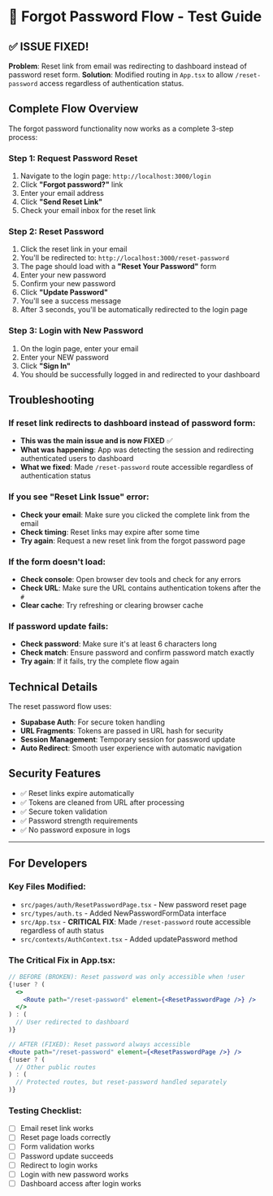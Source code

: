 # 🔐 Forgot Password Flow - Test Guide

## ✅ ISSUE FIXED!

**Problem**: Reset link from email was redirecting to dashboard instead of password reset form.
**Solution**: Modified routing in `App.tsx` to allow `/reset-password` access regardless of authentication status.

## Complete Flow Overview

The forgot password functionality now works as a complete 3-step process:

### Step 1: Request Password Reset
1. Navigate to the login page: `http://localhost:3000/login`
2. Click **"Forgot password?"** link
3. Enter your email address
4. Click **"Send Reset Link"**
5. Check your email inbox for the reset link

### Step 2: Reset Password
1. Click the reset link in your email
2. You'll be redirected to: `http://localhost:3000/reset-password`
3. The page should load with a **"Reset Your Password"** form
4. Enter your new password
5. Confirm your new password
6. Click **"Update Password"**
7. You'll see a success message
8. After 3 seconds, you'll be automatically redirected to the login page

### Step 3: Login with New Password
1. On the login page, enter your email
2. Enter your NEW password
3. Click **"Sign In"**
4. You should be successfully logged in and redirected to your dashboard

## Troubleshooting

### If reset link redirects to dashboard instead of password form:
- **This was the main issue and is now FIXED** ✅
- **What was happening**: App was detecting the session and redirecting authenticated users to dashboard
- **What we fixed**: Made `/reset-password` route accessible regardless of authentication status

### If you see "Reset Link Issue" error:
- **Check your email**: Make sure you clicked the complete link from the email
- **Check timing**: Reset links may expire after some time
- **Try again**: Request a new reset link from the forgot password page

### If the form doesn't load:
- **Check console**: Open browser dev tools and check for any errors
- **Check URL**: Make sure the URL contains authentication tokens after the `#`
- **Clear cache**: Try refreshing or clearing browser cache

### If password update fails:
- **Check password**: Make sure it's at least 6 characters long
- **Check match**: Ensure password and confirm password match exactly
- **Try again**: If it fails, try the complete flow again

## Technical Details

The reset password flow uses:
- **Supabase Auth**: For secure token handling
- **URL Fragments**: Tokens are passed in URL hash for security
- **Session Management**: Temporary session for password update
- **Auto Redirect**: Smooth user experience with automatic navigation

## Security Features

- ✅ Reset links expire automatically
- ✅ Tokens are cleaned from URL after processing
- ✅ Secure token validation
- ✅ Password strength requirements
- ✅ No password exposure in logs

---

## For Developers

### Key Files Modified:
- `src/pages/auth/ResetPasswordPage.tsx` - New password reset page
- `src/types/auth.ts` - Added NewPasswordFormData interface
- `src/App.tsx` - **CRITICAL FIX**: Made `/reset-password` route accessible regardless of auth status
- `src/contexts/AuthContext.tsx` - Added updatePassword method

### The Critical Fix in App.tsx:
```jsx
// BEFORE (BROKEN): Reset password was only accessible when !user
{!user ? (
  <>
    <Route path="/reset-password" element={<ResetPasswordPage />} />
  </>
) : (
  // User redirected to dashboard
)}

// AFTER (FIXED): Reset password always accessible
<Route path="/reset-password" element={<ResetPasswordPage />} />
{!user ? (
  // Other public routes
) : (
  // Protected routes, but reset-password handled separately
)}
```

### Testing Checklist:
- [ ] Email reset link works
- [ ] Reset page loads correctly
- [ ] Form validation works
- [ ] Password update succeeds
- [ ] Redirect to login works
- [ ] Login with new password works
- [ ] Dashboard access after login works 
